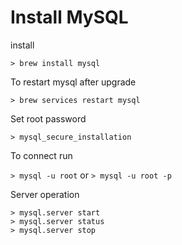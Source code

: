 # Install MySQL

install

`> brew install mysql`

To restart mysql after upgrade

`> brew services restart mysql`

Set root password

`> mysql_secure_installation`

To connect run

`> mysql -u root` or `> mysql -u root -p`

Server operation
```
> mysql.server start
> mysql.server status
> mysql.server stop
```
